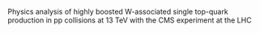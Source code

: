 Physics analysis of highly boosted W-associated single top-quark production in pp collisions at 13 TeV with the CMS experiment at the LHC
